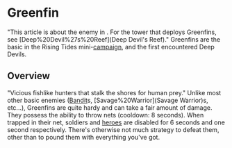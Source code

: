 # Greenfin

"This article is about the enemy in . For the tower that deploys Greenfins, see [Deep%20Devil%27s%20Reef](Deep Devil's Reef)."
Greenfins are the basic in the Rising Tides mini-[campaign](campaign), and the first encountered Deep Devils.
## Overview

"Vicious fishlike hunters that stalk the shores for human prey."
Unlike most other basic enemies ([Bandit](Bandit)s, [Savage%20Warrior](Savage Warrior)s, etc...), Greenfins are quite hardy and can take a fair amount of damage. They possess the ability to throw nets (cooldown: 8 seconds). When trapped in their net, soldiers and [heroes](heroes) are disabled for 6 seconds and one second respectively. There's otherwise not much strategy to defeat them, other than to pound them with everything you've got.